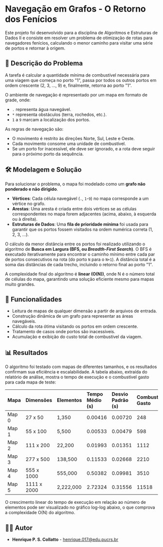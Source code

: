 # Navegação em Grafos - O Retorno dos Fenícios

Este projeto foi desenvolvido para a disciplina de Algoritmos e Estruturas de Dados II e consiste em resolver um problema de otimização de rotas para navegadores fenícios, calculando o menor caminho para visitar uma série de portos e retornar à origem.

## 📝 Descrição do Problema

A tarefa é calcular a quantidade mínima de combustível necessária para uma viagem que começa no porto "1", passa por todos os outros portos em ordem crescente (2, 3, ..., 9) e, finalmente, retorna ao porto "1".

O ambiente de navegação é representado por um mapa em formato de grade, onde:
- `.` representa água navegável.
- `*` representa obstáculos (terra, rochedos, etc.).
- `1` a `9` marcam a localização dos portos.

As regras de navegação são:
- O movimento é restrito às direções Norte, Sul, Leste e Oeste.
- Cada movimento consome uma unidade de combustível.
- Se um porto for inacessível, ele deve ser ignorado, e a rota deve seguir para o próximo porto da sequência.

## 🛠️ Modelagem e Solução

Para solucionar o problema, o mapa foi modelado como um **grafo não ponderado e não dirigido**.

- **Vértices**: Cada célula navegável (`.`, `1`-`9`) no mapa corresponde a um vértice no grafo.
- **Arestas**: Uma aresta é criada entre dois vértices se as células correspondentes no mapa forem adjacentes (acima, abaixo, à esquerda ou à direita).
- **Estruturas de Dados**: Uma **fila de prioridade mínima** foi usada para garantir que os portos fossem visitados na ordem numérica correta (1, 2, 3, ...).

O cálculo da menor distância entre os portos foi realizado utilizando o algoritmo de **Busca em Largura (BFS, ou *Breadth-First Search*)**. O BFS é executado iterativamente para encontrar o caminho mínimo entre cada par de portos consecutivos na rota (do porto `N` para o `N+1`). A distância total é a soma das distâncias de cada trecho, incluindo o retorno final ao porto "1".

A complexidade final do algoritmo é **linear (O(N))**, onde N é o número total de células do mapa, garantindo uma solução eficiente mesmo para mapas muito grandes.

## 🚀 Funcionalidades

- Leitura de mapas de qualquer dimensão a partir de arquivos de entrada.
- Construção dinâmica de um grafo para representar as áreas navegáveis.
- Cálculo da rota ótima visitando os portos em ordem crescente.
- Tratamento de casos onde portos são inacessíveis.
- Acumulação e exibição do custo total de combustível da viagem.

## 📊 Resultados

O algoritmo foi testado com mapas de diferentes tamanhos, e os resultados confirmam sua eficiência e escalabilidade. A tabela abaixo, extraída do relatório de análise, mostra o tempo de execução e o combustível gasto para cada mapa de teste:

| Mapa  | Dimensões     | Elementos   | Tempo Médio (s) | Desvio Padrão (s) | Combustível Gasto |
| :---- | :------------ | :---------- | :-------------- | :---------------- | :---------------- |
| Map 0 | 27 x 50       | 1,350       | 0.00416         | 0.00720           | 248               |
| Map 1 | 55 x 100      | 5,500       | 0.00533         | 0.00479           | 598               |
| Map 2 | 111 x 200     | 22,200      | 0.01993         | 0.01351           | 1112              |
| Map 3 | 277 x 500     | 138,500     | 0.11533         | 0.02668           | 2210              |
| Map 4 | 555 x 1000    | 555,000     | 0.50382         | 0.09981           | 3510              |
| Map 5 | 1111 x 2000   | 2,222,000   | 2.72324         | 0.31556           | 11518             |

O crescimento linear do tempo de execução em relação ao número de elementos pode ser visualizado no gráfico log-log abaixo, o que comprova a complexidade O(N) do algoritmo.

## 🧑‍💻 Autor

- **Henrique P. S. Collatto** - [henrique.017@edu.pucrs.br](mailto:henrique.017@edu.pucrs.br)
